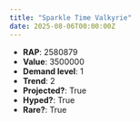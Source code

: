 ```yaml
---
title: "Sparkle Time Valkyrie"
date: 2025-08-06T00:00:00Z
---
```

- **RAP**: 2580879
- **Value**: 3500000
- **Demand level**: 1
- **Trend**: 2
- **Projected?**: True
- **Hyped?**: True
- **Rare?**: True
